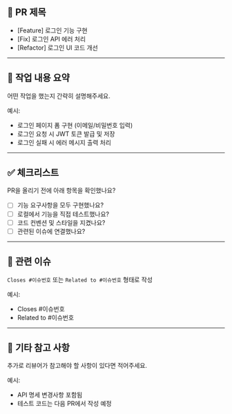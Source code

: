 ## 🔀 PR 제목
- [Feature] 로그인 기능 구현  
- [Fix] 로그인 API 에러 처리  
- [Refactor] 로그인 UI 코드 개선  

---

## 📌 작업 내용 요약
어떤 작업을 했는지 간략히 설명해주세요.

예시:
- 로그인 페이지 폼 구현 (이메일/비밀번호 입력)
- 로그인 요청 시 JWT 토큰 발급 및 저장
- 로그인 실패 시 에러 메시지 출력 처리

---

## ✅ 체크리스트
PR을 올리기 전에 아래 항목을 확인했나요?

- [ ] 기능 요구사항을 모두 구현했나요?
- [ ] 로컬에서 기능을 직접 테스트했나요?
- [ ] 코드 컨벤션 및 스타일을 지켰나요?
- [ ] 관련된 이슈에 연결했나요?

---

## 🔗 관련 이슈
`Closes #이슈번호` 또는 `Related to #이슈번호` 형태로 작성

예시:
- Closes #이슈번호
- Related to #이슈번호
---

## 📎 기타 참고 사항
추가로 리뷰어가 참고해야 할 사항이 있다면 적어주세요.

예시:
- API 명세 변경사항 포함됨
- 테스트 코드는 다음 PR에서 작성 예정
